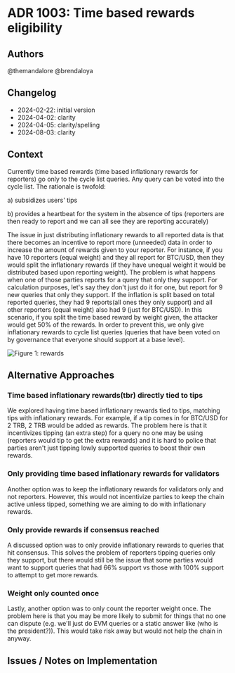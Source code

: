 # ADR 1003: Time based rewards eligibility

## Authors

@themandalore
@brendaloya

## Changelog

- 2024-02-22: initial version
- 2024-04-02: clarity
- 2024-04-05: clarity/spelling
- 2024-08-03: clarity

## Context

Currently time based rewards (time based inflationary rewards for reporters) go only to the cycle list queries. Any query can be voted into the cycle list.  The rationale is twofold:

a) subsidizes users' tips

b) provides a heartbeat for the system in the absence of tips (reporters are then ready to report and we can all see they are reporting accurately)

The issue in just distributing inflationary rewards to all reported data is that there becomes an incentive to report more (unneeded) data in order to increase the amount of rewards given to your reporter.  For instance, if you have 10 reporters (equal weight) and they all report for BTC/USD, then they would split the inflationary rewards (if they have unequal weight it would be distributed based upon reporting weight).  The problem is what happens when one of those parties reports for a query that only they support.  For calculation purposes, let's say they don't just do it for one, but report for 9 new queries that only they support.  If the inflation is split based on total reported queries, they had 9 reports(all ones they only support) and all other reporters (equal weight) also had 9 (just for BTC/USD).  In this scenario, if you split the time based reward by weight given, the attacker would get 50% of the rewards. In order to prevent this, we only give inflationary rewards to cycle list queries (queries that have been voted on by governance that everyone should support at a base level).  

 ![ Figure 1: rewards](adr1003.png)

## Alternative Approaches

### Time based inflationary rewards(tbr) directly tied to tips

We explored having time based inflationary rewards tied to tips, matching tips with inflationary rewards.  For example, if a tip comes in for BTC/USD for 2 TRB, 2 TRB would be added as rewards.  The problem here is that it incentivizes tipping (an extra step) for a query no one may be using (reporters would tip to get the extra rewards) and it is hard to police that parties aren't just tipping lowly supported queries to boost their own rewards.  

### Only providing time based inflationary rewards for validators

Another option was to keep the inflationary rewards for validators only and not reporters.  However, this would not incentivize parties to keep the chain active unless tipped, something we are aiming to do with inflationary rewards. 

### Only provide rewards if consensus reached 

A discussed option was to only provide inflationary rewards to queries that hit consensus.  This solves the problem of reporters tipping queries only they support, but there would still be the issue that some parties would want to support queries that had 66% support vs those with 100% support to attempt to get more rewards. 

### Weight only counted once

Lastly, another option was to only count the reporter weight once.  The problem here is that you may be more likely to submit for things that no one can dispute (e.g. we'll just do EVM queries or a static answer like (who is the president?)).  This would take risk away but would not help the chain in anyway.  

## Issues / Notes on Implementation


